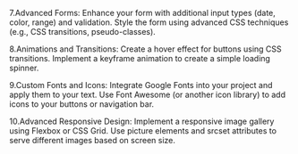 7.Advanced Forms:
Enhance your form with additional input types (date, color, range) and validation.
Style the form using advanced CSS techniques (e.g., CSS transitions, pseudo-classes).

8.Animations and Transitions:
Create a hover effect for buttons using CSS transitions.
Implement a keyframe animation to create a simple loading spinner.

9.Custom Fonts and Icons:
Integrate Google Fonts into your project and apply them to your text.
Use Font Awesome (or another icon library) to add icons to your buttons or navigation bar.

10.Advanced Responsive Design:
Implement a responsive image gallery using Flexbox or CSS Grid.
Use picture elements and srcset attributes to serve different images based on screen size.

